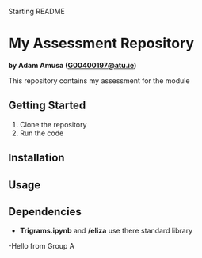 Starting README

# My Assessment Repository

**by Adam Amusa (G00400197@atu.ie)**

This repository contains my assessment for the module

## Getting Started
1. Clone the repository
2. Run the code

## Installation

## Usage

## Dependencies
- **Trigrams.ipynb** and **/eliza** use there standard library


-Hello from Group A
